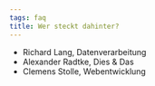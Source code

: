 ```yaml
---
tags: faq
title: Wer steckt dahinter?
---
```


- Richard Lang, Datenverarbeitung
- Alexander Radtke, Dies & Das
- Clemens Stolle, Webentwicklung
